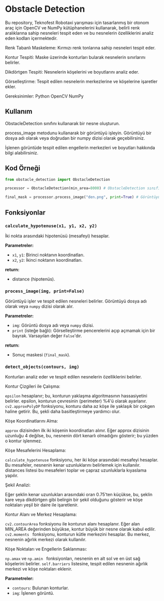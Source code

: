 # Obstacle Detection
Bu repository, Teknofest Robotaxi yarışması için tasarlanmış bir otonom araç için OpenCV ve NumPy kütüphanelerini kullanarak, belirli renk aralıklarına sahip nesneleri tespit eden ve bu nesnelerin özelliklerini analiz eden kodları içermektedir.

Renk Tabanlı Maskeleme: Kırmızı renk tonlarına sahip nesneleri tespit eder.

Kontur Tespiti: Maske üzerinde konturları bularak nesnelerin sınırlarını belirler.

Dikdörtgen Tespiti: Nesnelerin köşelerini ve boyutlarını analiz eder.

Görselleştirme: Tespit edilen nesnelerin merkezlerine ve köşelerine işaretler ekler.

Gereksinimler:
Python 
OpenCV
NumPy

## Kullanım
 ObstacleDetection sınıfını kullanarak bir nesne oluşturun.
 
process_image metodunu kullanarak bir görüntüyü işleyin. Görüntüyü bir dosya adı olarak veya doğrudan bir numpy dizisi olarak geçebilirsiniz.

İşlenen görüntüde tespit edilen engellerin merkezleri ve boyutları hakkında bilgi alabilirsiniz.

## Kod Örneği
```python
from obstacle_detection import ObstacleDetection

processor = ObstacleDetection(min_area=8000) # ObstacleDetection sınıfından bir nesne oluşturun

final_mask = processor.process_image("den.png", print=True) # Görüntüyü işleyin
```
## Fonksiyonlar

### `calculate_hypotenuse(x1, y1, x2, y2)`
İki nokta arasındaki hipotenüsü (mesafeyi) hesaplar.

**Parametreler:**
- `x1`, `y1`: Birinci noktanın koordinatları.
- `x2`, `y2`: İkinci noktanın koordinatları.

**return:**
- distance (hipotenüs).

### `process_image(img, print=False)`
Görüntüyü işler ve tespit edilen nesneleri belirler. Görüntüyü dosya adı olarak veya `numpy` dizisi olarak alır.

**Parametreler:**
- `img`: Görüntü dosya adı veya `numpy` dizisi.
- `print` (isteğe bağlı): Görselleştirme pencerelerini açıp açmamak için bir bayrak. Varsayılan değer `False`'dır.

**return:**
- Sonuç maskesi (`final_mask`).

### `detect_objects(contours, img)`
Konturları analiz eder ve tespit edilen nesnelerin özelliklerini belirler.

Kontur Çizgileri ile Çalışma:

`epsilon` hesaplanır; bu, konturun yaklaşma algoritmasının hassasiyetini belirler. epsilon, konturun çevresinin (perimeter) %4'ü olarak ayarlanır.
`cv2.approxPolyDP` fonksiyonu, konturu daha az köşe ile yaklaşık bir çokgen haline getirir. Bu, şekli daha basitleştirmeye yardımcı olur.

Köşe Koordinatlarını Alma:

`approx` dizisinden ilk iki köşenin koordinatları alınır.
Eğer approx dizisinin uzunluğu 4 değilse, bu, nesnenin dört kenarlı olmadığını gösterir; bu yüzden o kontur işlenmez.

Köşe Mesafelerini Hesaplama:

`calculate_hypotenuse` fonksiyonu, her iki köşe arasındaki mesafeyi hesaplar. Bu mesafeler, nesnenin kenar uzunluklarını belirlemek için kullanılır.
distances listesi bu mesafeleri toplar ve çapraz uzunluklarla kıyaslama yapılır.

Şekil Analizi:

Eğer şeklin kenar uzunlukları arasındaki oran 0.75'ten küçükse, bu, şeklin kare veya dikdörtgen gibi belirgin bir şekil olduğunu gösterir ve köşe noktaları yeşil bir daire ile işaretlenir.

Kontur Alanı ve Merkez Hesaplama:

`cv2.contourArea` fonksiyonu ile konturun alanı hesaplanır. Eğer alan MIN_AREA değerinden büyükse, kontur büyük bir nesne olarak kabul edilir.
`cv2.moments ` fonksiyonu, konturun kütle merkezini hesaplar. Bu merkez, nesnenin ağırlık merkezi olarak kullanılır.

Köşe Noktaları ve Engellerin Saklanması:

`np.amax` ve  `np.amin ` fonksiyonları, nesnenin en alt sol ve en üst sağ köşelerini belirler.
`self.barriers` listesine, tespit edilen nesnenin ağırlık merkezi ve köşe noktaları eklenir.

**Parametreler:**
- `contours`: Bulunan konturlar.
- `img`: İşlenen görüntü.



